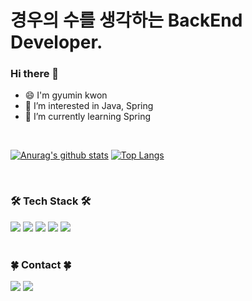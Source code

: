 <div align=lft><h1>경우의 수를 생각하는 BackEnd Developer.</h1></div>

### Hi there 👋
- 😄 I'm gyumin kwon 
- 👀 I’m interested in Java, Spring
- 🌱 I’m currently learning Spring

<br>

[![Anurag's github stats](https://github-readme-stats.vercel.app/api?username=kwongyumin&theme=merko)](https://github.com/anuraghazra/github-readme-stats)
[![Top Langs](https://github-readme-stats.vercel.app/api/top-langs/?username=kwongyumin&layout=compact&theme=merko&hide=html,css)](https://github.com/anuraghazra/github-readme-stats)
</div>

<br>

### 🛠 Tech Stack 🛠

<div>
  
  <img src="https://img.shields.io/badge/Java-007396?style=for-the-badge&logo=Java&logoColor=white"/>
  <img src="https://img.shields.io/badge/SpringBoot-6DB33F?style=for-the-badge&logo=Spring&logoColor=white"/>
  <img src="https://img.shields.io/badge/aws-333664?style=for-the-badge&logo=amazon-aws&logoColor=white"/>
  <img src="https://img.shields.io/badge/Git-F05032?style=for-the-badge&logo=Git&logoColor=white"/>
  <img src="https://img.shields.io/badge/GitHub-181717?style=for-the-badge&logo=GitHub&logoColor=white"/>
</div>
<br>

### 🍀 Contact 🍀

<div>
  
<a href="https://blog.naver.com/rbals7398"><img src="https://img.shields.io/badge/Tech%20Blog-11B48A?style=flat-square&logo=Naver&logoColor=white&link=https://blog.naver.com/rbals7398"/></a>
<a href="mailto:rbals7398@naver.com"><img src="https://img.shields.io/badge/Naver-d14836?style=flat-square&logo=Naver&logoColor=white&link=rbals7398@naver.com"/></a>

<!-- **gyuminkwon/gyuminkwon** is a ✨ _special_ ✨ repository because its `README.md` (this file) appears on your GitHub profile.
Here are some ideas to get you started:
- 🔭 I’m currently working on ...
- 🌱 I’m currently learning ...
- 👯 I’m looking to collaborate on ...
- 🤔 I’m looking for help with ...
- 💬 Ask me about ...
- 📫 How to reach me: ...
- 😄 Pronouns: ...
- ⚡ Fun fact: ... -->
